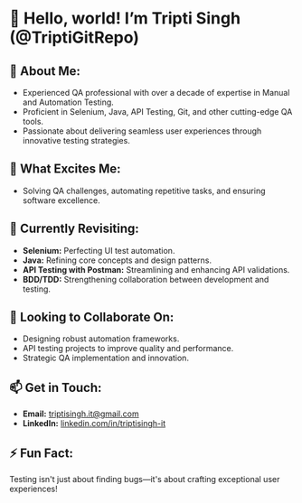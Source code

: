 # 👋 Hello, world! I’m Tripti Singh (@TriptiGitRepo)

## 📌 **About Me:**  
- Experienced QA professional with over a decade of expertise in Manual and Automation Testing.  
- Proficient in Selenium, Java, API Testing, Git, and other cutting-edge QA tools.  
- Passionate about delivering seamless user experiences through innovative testing strategies.

## 👀 **What Excites Me:**  
- Solving QA challenges, automating repetitive tasks, and ensuring software excellence.  

## 🔄 **Currently Revisiting:**  
- **Selenium:** Perfecting UI test automation.  
- **Java:** Refining core concepts and design patterns.  
- **API Testing with Postman:** Streamlining and enhancing API validations.  
- **BDD/TDD:** Strengthening collaboration between development and testing.

## 🤝 **Looking to Collaborate On:**  
- Designing robust automation frameworks.  
- API testing projects to improve quality and performance.  
- Strategic QA implementation and innovation.  

## 📫 **Get in Touch:**  
- **Email:** [triptisingh.it@gmail.com](mailto:triptisingh.it@gmail.com)  
- **LinkedIn:** [linkedin.com/in/triptisingh-it](https://www.linkedin.com/in/triptisingh-it/)  

## ⚡ **Fun Fact:**  
Testing isn't just about finding bugs—it's about crafting exceptional user experiences!
